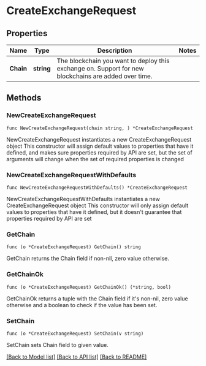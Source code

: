 # CreateExchangeRequest

## Properties

Name | Type | Description | Notes
------------ | ------------- | ------------- | -------------
**Chain** | **string** | The blockchain you want to deploy this exchange on. Support for new blockchains are added over time. | 

## Methods

### NewCreateExchangeRequest

`func NewCreateExchangeRequest(chain string, ) *CreateExchangeRequest`

NewCreateExchangeRequest instantiates a new CreateExchangeRequest object
This constructor will assign default values to properties that have it defined,
and makes sure properties required by API are set, but the set of arguments
will change when the set of required properties is changed

### NewCreateExchangeRequestWithDefaults

`func NewCreateExchangeRequestWithDefaults() *CreateExchangeRequest`

NewCreateExchangeRequestWithDefaults instantiates a new CreateExchangeRequest object
This constructor will only assign default values to properties that have it defined,
but it doesn't guarantee that properties required by API are set

### GetChain

`func (o *CreateExchangeRequest) GetChain() string`

GetChain returns the Chain field if non-nil, zero value otherwise.

### GetChainOk

`func (o *CreateExchangeRequest) GetChainOk() (*string, bool)`

GetChainOk returns a tuple with the Chain field if it's non-nil, zero value otherwise
and a boolean to check if the value has been set.

### SetChain

`func (o *CreateExchangeRequest) SetChain(v string)`

SetChain sets Chain field to given value.



[[Back to Model list]](../README.md#documentation-for-models) [[Back to API list]](../README.md#documentation-for-api-endpoints) [[Back to README]](../README.md)


